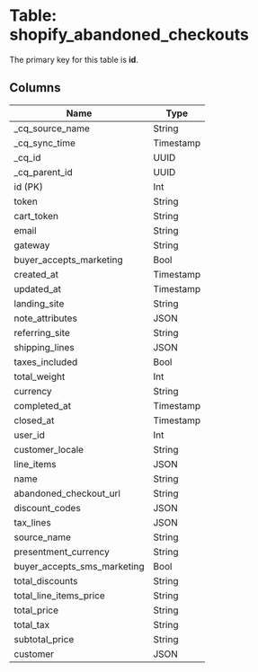 # Table: shopify_abandoned_checkouts

The primary key for this table is **id**.

## Columns

| Name          | Type          |
| ------------- | ------------- |
|_cq_source_name|String|
|_cq_sync_time|Timestamp|
|_cq_id|UUID|
|_cq_parent_id|UUID|
|id (PK)|Int|
|token|String|
|cart_token|String|
|email|String|
|gateway|String|
|buyer_accepts_marketing|Bool|
|created_at|Timestamp|
|updated_at|Timestamp|
|landing_site|String|
|note_attributes|JSON|
|referring_site|String|
|shipping_lines|JSON|
|taxes_included|Bool|
|total_weight|Int|
|currency|String|
|completed_at|Timestamp|
|closed_at|Timestamp|
|user_id|Int|
|customer_locale|String|
|line_items|JSON|
|name|String|
|abandoned_checkout_url|String|
|discount_codes|JSON|
|tax_lines|JSON|
|source_name|String|
|presentment_currency|String|
|buyer_accepts_sms_marketing|Bool|
|total_discounts|String|
|total_line_items_price|String|
|total_price|String|
|total_tax|String|
|subtotal_price|String|
|customer|JSON|